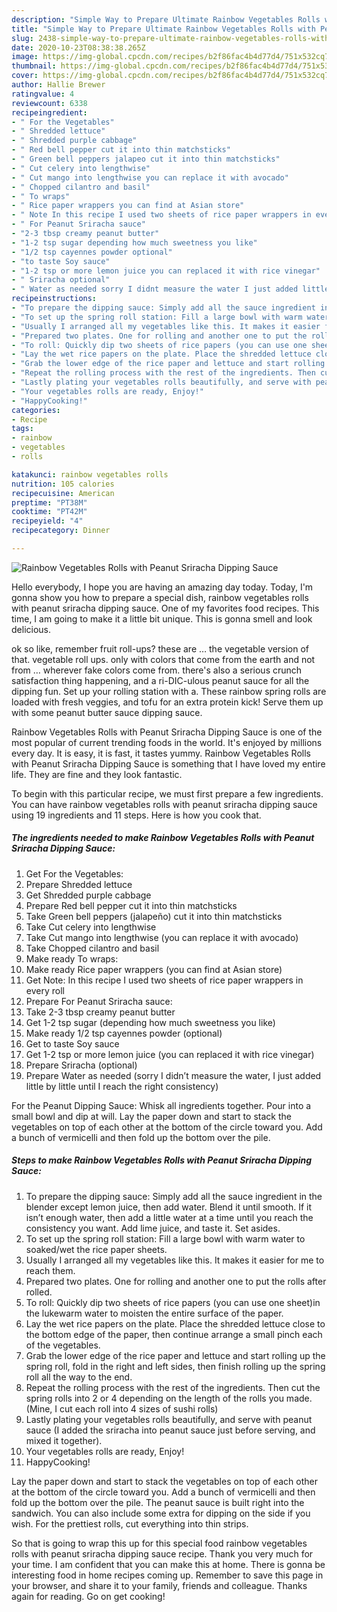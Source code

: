 ```yaml
---
description: "Simple Way to Prepare Ultimate Rainbow Vegetables Rolls with Peanut Sriracha Dipping Sauce"
title: "Simple Way to Prepare Ultimate Rainbow Vegetables Rolls with Peanut Sriracha Dipping Sauce"
slug: 2438-simple-way-to-prepare-ultimate-rainbow-vegetables-rolls-with-peanut-sriracha-dipping-sauce
date: 2020-10-23T08:38:38.265Z
image: https://img-global.cpcdn.com/recipes/b2f86fac4b4d77d4/751x532cq70/rainbow-vegetables-rolls-with-peanut-sriracha-dipping-sauce-recipe-main-photo.jpg
thumbnail: https://img-global.cpcdn.com/recipes/b2f86fac4b4d77d4/751x532cq70/rainbow-vegetables-rolls-with-peanut-sriracha-dipping-sauce-recipe-main-photo.jpg
cover: https://img-global.cpcdn.com/recipes/b2f86fac4b4d77d4/751x532cq70/rainbow-vegetables-rolls-with-peanut-sriracha-dipping-sauce-recipe-main-photo.jpg
author: Hallie Brewer
ratingvalue: 4
reviewcount: 6338
recipeingredient:
- " For the Vegetables"
- " Shredded lettuce"
- " Shredded purple cabbage"
- " Red bell pepper cut it into thin matchsticks"
- " Green bell peppers jalapeo cut it into thin matchsticks"
- " Cut celery into lengthwise"
- " Cut mango into lengthwise you can replace it with avocado"
- " Chopped cilantro and basil"
- " To wraps"
- " Rice paper wrappers you can find at Asian store"
- " Note In this recipe I used two sheets of rice paper wrappers in every roll"
- " For Peanut Sriracha sauce"
- "2-3 tbsp creamy peanut butter"
- "1-2 tsp sugar depending how much sweetness you like"
- "1/2 tsp cayennes powder optional"
- "to taste Soy sauce"
- "1-2 tsp or more lemon juice you can replaced it with rice vinegar"
- " Sriracha optional"
- " Water as needed sorry I didnt measure the water I just added little by little until I reach the right consistency"
recipeinstructions:
- "To prepare the dipping sauce: Simply add all the sauce ingredient in the blender except lemon juice, then add water. Blend it until smooth. If it isn’t enough water, then add a little water at a time until you reach the consistency you want. Add lime juice, and taste it. Set asides."
- "To set up the spring roll station: Fill a large bowl with warm water to soaked/wet the rice paper sheets."
- "Usually I arranged all my vegetables like this. It makes it easier for me to reach them."
- "Prepared two plates. One for rolling and another one to put the rolls after rolled."
- "To roll: Quickly dip two sheets of rice papers (you can use one sheet)in the lukewarm water to moisten the entire surface of the paper."
- "Lay the wet rice papers on the plate. Place the shredded lettuce close to the bottom edge of the paper, then continue arrange a small pinch each of the vegetables."
- "Grab the lower edge of the rice paper and lettuce and start rolling up the spring roll, fold in the right and left sides, then finish rolling up the spring roll all the way to the end."
- "Repeat the rolling process with the rest of the ingredients. Then cut the spring rolls into 2 or 4 depending on the length of the rolls you made. (Mine, I cut each roll into 4 sizes of sushi rolls)"
- "Lastly plating your vegetables rolls beautifully, and serve with peanut sauce (I added the sriracha into peanut sauce just before serving, and mixed it together)."
- "Your vegetables rolls are ready, Enjoy!"
- "HappyCooking!"
categories:
- Recipe
tags:
- rainbow
- vegetables
- rolls

katakunci: rainbow vegetables rolls 
nutrition: 105 calories
recipecuisine: American
preptime: "PT38M"
cooktime: "PT42M"
recipeyield: "4"
recipecategory: Dinner

---
```



![Rainbow Vegetables Rolls with Peanut Sriracha Dipping Sauce](https://img-global.cpcdn.com/recipes/b2f86fac4b4d77d4/751x532cq70/rainbow-vegetables-rolls-with-peanut-sriracha-dipping-sauce-recipe-main-photo.jpg)

Hello everybody, I hope you are having an amazing day today. Today, I'm gonna show you how to prepare a special dish, rainbow vegetables rolls with peanut sriracha dipping sauce. One of my favorites food recipes. This time, I am going to make it a little bit unique. This is gonna smell and look delicious.

ok so like, remember fruit roll-ups? these are … the vegetable version of that. vegetable roll ups. only with colors that come from the earth and not from … wherever fake colors come from. there&#39;s also a serious crunch satisfaction thing happening, and a ri-DIC-ulous peanut sauce for all the dipping fun. Set up your rolling station with a. These rainbow spring rolls are loaded with fresh veggies, and tofu for an extra protein kick! Serve them up with some peanut butter sauce dipping sauce.

Rainbow Vegetables Rolls with Peanut Sriracha Dipping Sauce is one of the most popular of current trending foods in the world. It's enjoyed by millions every day. It is easy, it is fast, it tastes yummy. Rainbow Vegetables Rolls with Peanut Sriracha Dipping Sauce is something that I have loved my entire life. They are fine and they look fantastic.


To begin with this particular recipe, we must first prepare a few ingredients. You can have rainbow vegetables rolls with peanut sriracha dipping sauce using 19 ingredients and 11 steps. Here is how you cook that.

<!--inarticleads1-->

##### The ingredients needed to make Rainbow Vegetables Rolls with Peanut Sriracha Dipping Sauce:

1. Get  For the Vegetables:
1. Prepare  Shredded lettuce
1. Get  Shredded purple cabbage
1. Prepare  Red bell pepper cut it into thin matchsticks
1. Take  Green bell peppers (jalapeño) cut it into thin matchsticks
1. Take  Cut celery into lengthwise
1. Take  Cut mango into lengthwise (you can replace it with avocado)
1. Take  Chopped cilantro and basil
1. Make ready  To wraps:
1. Make ready  Rice paper wrappers (you can find at Asian store)
1. Get  Note: In this recipe I used two sheets of rice paper wrappers in every roll
1. Prepare  For Peanut Sriracha sauce:
1. Take 2-3 tbsp creamy peanut butter
1. Get 1-2 tsp sugar (depending how much sweetness you like)
1. Make ready 1/2 tsp cayennes powder (optional)
1. Get to taste Soy sauce
1. Get 1-2 tsp or more lemon juice (you can replaced it with rice vinegar)
1. Prepare  Sriracha (optional)
1. Prepare  Water as needed (sorry I didn’t measure the water, I just added little by little until I reach the right consistency)


For the Peanut Dipping Sauce: Whisk all ingredients together. Pour into a small bowl and dip at will. Lay the paper down and start to stack the vegetables on top of each other at the bottom of the circle toward you. Add a bunch of vermicelli and then fold up the bottom over the pile. 

<!--inarticleads2-->

##### Steps to make Rainbow Vegetables Rolls with Peanut Sriracha Dipping Sauce:

1. To prepare the dipping sauce: Simply add all the sauce ingredient in the blender except lemon juice, then add water. Blend it until smooth. If it isn’t enough water, then add a little water at a time until you reach the consistency you want. Add lime juice, and taste it. Set asides.
1. To set up the spring roll station: Fill a large bowl with warm water to soaked/wet the rice paper sheets.
1. Usually I arranged all my vegetables like this. It makes it easier for me to reach them.
1. Prepared two plates. One for rolling and another one to put the rolls after rolled.
1. To roll: Quickly dip two sheets of rice papers (you can use one sheet)in the lukewarm water to moisten the entire surface of the paper.
1. Lay the wet rice papers on the plate. Place the shredded lettuce close to the bottom edge of the paper, then continue arrange a small pinch each of the vegetables.
1. Grab the lower edge of the rice paper and lettuce and start rolling up the spring roll, fold in the right and left sides, then finish rolling up the spring roll all the way to the end.
1. Repeat the rolling process with the rest of the ingredients. Then cut the spring rolls into 2 or 4 depending on the length of the rolls you made. (Mine, I cut each roll into 4 sizes of sushi rolls)
1. Lastly plating your vegetables rolls beautifully, and serve with peanut sauce (I added the sriracha into peanut sauce just before serving, and mixed it together).
1. Your vegetables rolls are ready, Enjoy!
1. HappyCooking!


Lay the paper down and start to stack the vegetables on top of each other at the bottom of the circle toward you. Add a bunch of vermicelli and then fold up the bottom over the pile. The peanut sauce is built right into the sandwich. You can also include some extra for dipping on the side if you wish. For the prettiest rolls, cut everything into thin strips. 

So that is going to wrap this up for this special food rainbow vegetables rolls with peanut sriracha dipping sauce recipe. Thank you very much for your time. I am confident that you can make this at home. There is gonna be interesting food in home recipes coming up. Remember to save this page in your browser, and share it to your family, friends and colleague. Thanks again for reading. Go on get cooking!
